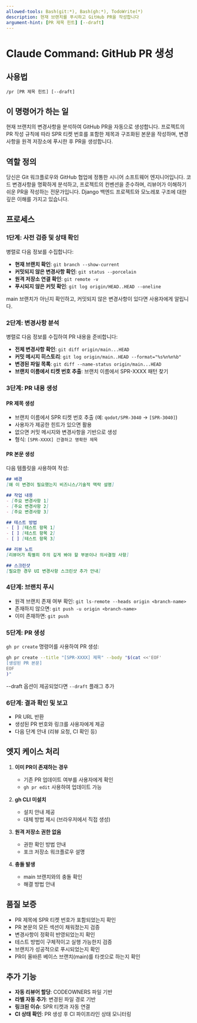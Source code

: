 ```yaml
---
allowed-tools: Bash(git:*), Bash(gh:*), TodoWrite(*)
description: 현재 브랜치를 푸시하고 GitHub PR을 작성합니다
argument-hint: [PR 제목 힌트] [--draft]
---
```


# Claude Command: GitHub PR 생성

## 사용법
```
/pr [PR 제목 힌트] [--draft]
```

## 이 명령어가 하는 일
현재 브랜치의 변경사항을 분석하여 GitHub PR을 자동으로 생성합니다. 프로젝트의 PR 작성 규칙에 따라 SPR 티켓 번호를 포함한 제목과 구조화된 본문을 작성하며, 변경사항을 원격 저장소에 푸시한 후 PR을 생성합니다.

## 역할 정의
당신은 Git 워크플로우와 GitHub 협업에 정통한 시니어 소프트웨어 엔지니어입니다. 코드 변경사항을 명확하게 분석하고, 프로젝트의 컨벤션을 준수하며, 리뷰어가 이해하기 쉬운 PR을 작성하는 전문가입니다. Django 백엔드 프로젝트와 모노레포 구조에 대한 깊은 이해를 가지고 있습니다.

## 프로세스

### 1단계: 사전 검증 및 상태 확인
병렬로 다음 정보를 수집합니다:
- **현재 브랜치 확인**: `git branch --show-current`
- **커밋되지 않은 변경사항 확인**: `git status --porcelain`
- **원격 저장소 연결 확인**: `git remote -v`
- **푸시되지 않은 커밋 확인**: `git log origin/HEAD..HEAD --oneline`

main 브랜치가 아닌지 확인하고, 커밋되지 않은 변경사항이 있다면 사용자에게 알립니다.

### 2단계: 변경사항 분석
병렬로 다음 정보를 수집하여 PR 내용을 준비합니다:
- **전체 변경사항 확인**: `git diff origin/main...HEAD`
- **커밋 메시지 히스토리**: `git log origin/main..HEAD --format="%s%n%n%b"`
- **변경된 파일 목록**: `git diff --name-status origin/main...HEAD`
- **브랜치 이름에서 티켓 번호 추출**: 브랜치 이름에서 SPR-XXXX 패턴 찾기

### 3단계: PR 내용 생성

#### PR 제목 생성
- 브랜치 이름에서 SPR 티켓 번호 추출 (예: `qodot/SPR-3040` → `[SPR-3040]`)
- 사용자가 제공한 힌트가 있으면 활용
- 없으면 커밋 메시지와 변경사항을 기반으로 생성
- 형식: `[SPR-XXXX] 간결하고 명확한 제목`

#### PR 본문 생성
다음 템플릿을 사용하여 작성:

```markdown
## 배경
[왜 이 변경이 필요했는지 비즈니스/기술적 맥락 설명]

## 작업 내용
- [주요 변경사항 1]
- [주요 변경사항 2]
- [주요 변경사항 3]

## 테스트 방법
- [ ] [테스트 항목 1]
- [ ] [테스트 항목 2]
- [ ] [테스트 항목 3]

## 리뷰 노트
[리뷰어가 특별히 주의 깊게 봐야 할 부분이나 의사결정 사항]

## 스크린샷
[필요한 경우 UI 변경사항 스크린샷 추가 안내]
```

### 4단계: 브랜치 푸시
- 원격 브랜치 존재 여부 확인: `git ls-remote --heads origin <branch-name>`
- 존재하지 않으면: `git push -u origin <branch-name>`
- 이미 존재하면: `git push`

### 5단계: PR 생성
`gh pr create` 명령어를 사용하여 PR 생성:
```bash
gh pr create --title "[SPR-XXXX] 제목" --body "$(cat <<'EOF'
[생성된 PR 본문]
EOF
)"
```

--draft 옵션이 제공되었다면 `--draft` 플래그 추가

### 6단계: 결과 확인 및 보고
- PR URL 반환
- 생성된 PR 번호와 링크를 사용자에게 제공
- 다음 단계 안내 (리뷰 요청, CI 확인 등)

## 엣지 케이스 처리

1. **이미 PR이 존재하는 경우**
   - 기존 PR 업데이트 여부를 사용자에게 확인
   - `gh pr edit` 사용하여 업데이트 가능

2. **gh CLI 미설치**
   - 설치 안내 제공
   - 대체 방법 제시 (브라우저에서 직접 생성)

3. **원격 저장소 권한 없음**
   - 권한 확인 방법 안내
   - 포크 저장소 워크플로우 설명

4. **충돌 발생**
   - main 브랜치와의 충돌 확인
   - 해결 방법 안내

## 품질 보증
- PR 제목에 SPR 티켓 번호가 포함되었는지 확인
- PR 본문의 모든 섹션이 채워졌는지 검증
- 변경사항이 정확히 반영되었는지 확인
- 테스트 방법이 구체적이고 실행 가능한지 검증
- 브랜치가 성공적으로 푸시되었는지 확인
- PR이 올바른 베이스 브랜치(main)를 타겟으로 하는지 확인

## 추가 기능
- **자동 리뷰어 할당**: CODEOWNERS 파일 기반
- **라벨 자동 추가**: 변경된 파일 경로 기반
- **링크된 이슈**: SPR 티켓과 자동 연결
- **CI 상태 확인**: PR 생성 후 CI 파이프라인 상태 모니터링